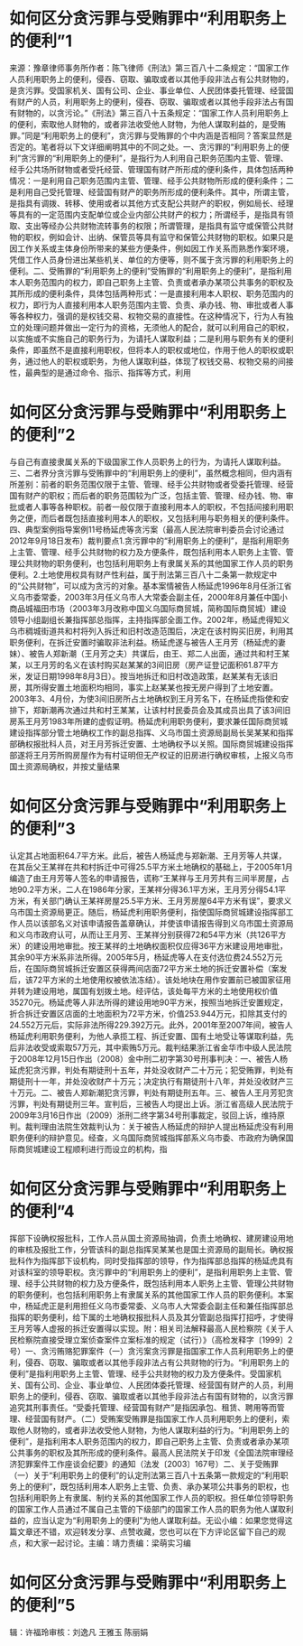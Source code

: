 # 如何区分贪污罪与受贿罪中“利用职务上的便利”1

来源：豫章律师事务所作者：陈飞律师《刑法》第三百八十二条规定：“国家工作人员利用职务上的便利，侵吞、窃取、骗取或者以其他手段非法占有公共财物的，是贪污罪。受国家机关、国有公司、企业、事业单位、人民团体委托管理、经营国有财产的人员，利用职务上的便利，侵吞、窃取、骗取或者以其他手段非法占有国有财物的，以贪污论。”《刑法》第三百八十五条规定：“国家工作人员利用职务上的便利，索取他人财物的，或者非法收受他人财物，为他人谋取利益的，是受贿罪。”同是“利用职务上的便利”，贪污罪与受贿罪的个中内涵是否相同？答案显然是否定的。笔者将以下文详细阐明其中的不同之处。一、贪污罪的“利用职务上的便利”贪污罪的“利用职务上的便利”，是指行为人利用自己职务范围内主管、管理、经手公共场所财物或者受托经营、管理国有财产所形成的便利条件，具体包括两种情况：一是利用自己职务范围内主管、管理、经手公共财物所形成的便利条件；二是利用自己受托管理、经营国有财产的职务所形成的便利条件。其中，所谓主管，是指具有调拨、转移、使用或者以其他方式支配公共财产的职权，例如局长、经理等具有的一定范围内支配单位或企业内部公共财产的权力；所谓经手，是指具有领取、支出等经办公共财物流转事务的权限；所谓管理，是指具有监守或保管公共财物的职权，例如会计、出纳、保管员等具有监守和保管公共财物的职权。如果只是因工作关系或主体身份所带来的某些方便条件，例如因工作关系而熟悉作案环境，凭借工作人员身份进出某些机关、单位的方便等，则不属于贪污罪的利用职务上的便利。二、受贿罪的“利用职务上的便利”受贿罪的“利用职务上的便利”，是指利用本人职务范围内的权力，即自己职务上主管、负责或者承办某项公共事务的职权及其所形成的便利条件，具体包括两种形式：一是直接利用本人职权、职务范围内的权力，即行为人直接利用本人职务范围内主管、负责、承办钱、物、审批或者人事等各种权力，强调的是权钱交易、权物交易的直接性。在这种情况下，行为人有独立的处理问题并做出一定行为的资格，无须他人的配合，就可以利用自己的职权，以实施或不实施自己的职务行为，为请托人谋取利益；二是利用与职务有关的便利条件，即虽然不是直接利用职权，但将本人的职权或地位，作用于他人的职权或职务，通过他人的职权或职务，为他人谋取利益，体现了权钱交易、权物交易的间接性，最典型的是通过命令、指示、指挥等方式，利用

# 如何区分贪污罪与受贿罪中“利用职务上的便利”2

与自己有直接隶属关系的下级国家工作人员职务上的行为，为请托人谋取利益。三、二者界分贪污罪与受贿罪中的“利用职务上的便利”，虽然概念相同，但内涵有所差别：前者的职务范围仅限于主管、管理、经手公共财物或者受委托管理、经营国有财产的职权；而后者的职务范围较为广泛，包括主管、管理、经办钱、物、审批或者人事等各种职权。前者一般仅限于直接利用本人的职权，不包括间接利用职务之便，而后者既包括直接利用本人的职权，又包括利用与职务相关的便利条件。四、典型案例指导案例11号杨延虎等贪污案（最高人民法院审判委员会讨论通过2012年9月18日发布）裁判要点1.贪污罪中的“利用职务上的便利”，是指利用职务上主管、管理、经手公共财物的权力及方便条件，既包括利用本人职务上主管、管理公共财物的职务便利，也包括利用职务上有隶属关系的其他国家工作人员的职务便利。2.土地使用权具有财产性利益，属于刑法第三百八十二条第一款规定中的“公共财物”，可以成为贪污的对象。基本案情被告人杨延虎1996年8月任浙江省义乌市委常委，2003年3月任义乌市人大常委会副主任，2000年8月兼任中国小商品城福田市场（2003年3月改称中国义乌国际商贸城，简称国际商贸城）建设领导小组副组长兼指挥部总指挥，主持指挥部全面工作。2002年，杨延虎得知义乌市稠城街道共和村将列入拆迁和旧村改造范围后，决定在该村购买旧房，利用其职务便利，在拆迁安置时骗取非法利益。杨延虎遂与被告人王月芳（杨延虎的妻妹）、被告人郑新潮（王月芳之夫）共谋后，由王、郑二人出面，通过共和村王某某，以王月芳的名义在该村购买赵某某的3间旧房（房产证登记面积61.87平方米，发证日期1998年8月3日）。按当地拆迁和旧村改造政策，赵某某有无该旧房，其所得安置土地面积均相同，事实上赵某某也按无房户得到了土地安置。2003年3、4月份，为使3间旧房所占土地确权到王月芳名下，在杨延虎指使和安排下，郑新潮再次通过共和村王某某，让该村村民委员会及其成员出具了该3间旧房系王月芳1983年所建的虚假证明。杨延虎利用职务便利，要求兼任国际商贸城建设指挥部分管土地确权工作的副总指挥、义乌市国土资源局副局长吴某某和指挥部确权报批科人员，对王月芳拆迁安置、土地确权予以关照。国际商贸城建设指挥部遂将王月芳所购房屋作为有村证明但无产权证的旧房进行确权审核，上报义乌市国土资源局确权，并按丈量结果

# 如何区分贪污罪与受贿罪中“利用职务上的便利”3

认定其占地面积64.7平方米。此后，被告人杨延虎与郑新潮、王月芳等人共谋，在其岳父王某祥在共和村拆迁中可得25.5平方米土地确权的基础上，于2005年1月编造了由王月芳等人签名的申请报告，谎称“王某祥与王月芳共有三间半房屋，占地90.2平方米，二人在1986年分家，王某祥分得36.1平方米，王月芳分得54.1平方米，有关部门确认王某祥房屋25.5平方米、王月芳房屋64平方米有误”，要求义乌市国土资源局更正。随后，杨延虎利用职务便利，指使国际商贸城建设指挥部工作人员以该部名义对该申请报告盖章确认，并使该申请报告得到义乌市国土资源局和义乌市政府认可，从而让王月芳、王某祥分别获得72和54平方米（共126平方米）的建设用地审批。按王某祥的土地确权面积仅应得36平方米建设用地审批，其余90平方米系非法所得。2005年5月，杨延虎等人在支付选位费24.552万元后，在国际商贸城拆迁安置区获得两间店面72平方米土地的拆迁安置补偿（案发后，该72平方米的土地使用权被依法冻结）。该处地块在用作安置前已被国家征用并转为建设用地，属国有划拨土地。经评估，该处每平方米的土地使用权价值35270元。杨延虎等人非法所得的建设用地90平方米，按照当地拆迁安置规定，折合拆迁安置区店面的土地面积为72平方米，价值253.944万元，扣除其支付的24.552万元后，实际非法所得229.392万元。此外，2001年至2007年间，被告人杨延虎利用职务便利，为他人承揽工程、拆迁安置、国有土地受让等谋取利益，先后非法收受或索取57万元，其中索贿5万元。裁判结果浙江省金华市中级人民法院于2008年12月15日作出（2008）金中刑二初字第30号刑事判决：一、被告人杨延虎犯贪污罪，判处有期徒刑十五年，并处没收财产二十万元；犯受贿罪，判处有期徒刑十一年，并处没收财产十万元；决定执行有期徒刑十八年，并处没收财产三十万元。二、被告人郑新潮犯贪污罪，判处有期徒刑五年。三、被告人王月芳犯贪污罪，判处有期徒刑三年。宣判后，三被告人均提出上诉。浙江省高级人民法院于2009年3月16日作出（2009）浙刑二终字第34号刑事裁定，驳回上诉，维持原判。裁判理由法院生效裁判认为：关于被告人杨延虎的辩护人提出杨延虎没有利用职务便利的辩护意见。经查，义乌国际商贸城指挥部系义乌市委、市政府为确保国际商贸城建设工程顺利进行而设立的机构，指

# 如何区分贪污罪与受贿罪中“利用职务上的便利”4

挥部下设确权报批科，工作人员从国土资源局抽调，负责土地确权、建房建设用地的审核及报批工作，分管该科的副总指挥吴某某也是国土资源局的副局长。确权报批科作为指挥部下设机构，同时受指挥部的领导，作为指挥部总指挥的杨延虎具有对该科室的领导职权。贪污罪中的“利用职务上的便利”，是指利用职务上主管、管理、经手公共财物的权力及方便条件，既包括利用本人职务上主管、管理公共财物的职务便利，也包括利用职务上有隶属关系的其他国家工作人员的职务便利。本案中，杨延虎正是利用担任义乌市委常委、义乌市人大常委会副主任和兼任指挥部总指挥的职务便利，给下属的土地确权报批科人员及其分管副总指挥打招呼，才使得王月芳等人虚报的拆迁安置得以实现。附：相关司法解释最高人民检察院《关于人民检察院直接受理立案侦查案件立案标准的规定（试行）》（高检发释字〔1999〕2号）一、贪污贿赂犯罪案件（一）贪污案贪污罪是指国家工作人员利用职务上的便利，侵吞、窃取、骗取或者以其他手段非法占有公共财物的行为。“利用职务上的便利”是指利用职务上主管、管理、经手公共财物的权力及方便条件。受国家机关、国有公司、企业、事业单位、人民团体委托管理、经营国有财产的人员，利用职务上的便利，侵吞、窃取、骗取或者以其他手段非法占有国有财物的，以贪污罪追究其刑事责任。“受委托管理、经营国有财产”是指因承包、租赁、聘用等而管理、经营国有财产。（二）受贿案受贿罪是指国家工作人员利用职务上的便利，索取他人财物的，或者非法收受他人财物，为他人谋取利益的行为。“利用职务上的便利”，是指利用本人职务范围内的权力，即自己职务上主管、负责或者承办某项公共事务的职权及其所形成的便利条件。最高人民法院关于印发《全国法院审理经济犯罪案件工作座谈会纪要》的通知（法发〔2003〕167号）二、关于受贿罪（一）关于“利用职务上的便利”的认定刑法第三百八十五条第一款规定的“利用职务上的便利”，既包括利用本人职务上主管、负责、承办某项公共事务的职权，也包括利用职务上有隶属、制约关系的其他国家工作人员的职权。担任单位领导职务的国家工作人员通过不属自己主管的下级部门的国家工作人员的职务为他人谋取利益的，应当认定为“利用职务上的便利”为他人谋取利益。无讼小编：如果您觉得这篇文章还不错，欢迎转发分享、点赞收藏，您也可以在下方评论区留下自己的观点，和大家一起讨论。主编：靖力责编：梁萌实习编

# 如何区分贪污罪与受贿罪中“利用职务上的便利”5

辑：许福玲审核：刘逸凡 王雅玉 陈丽娟

